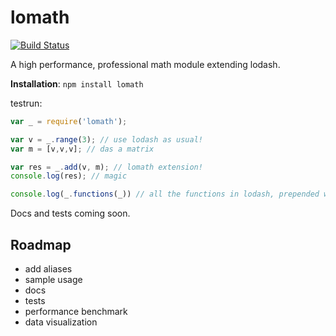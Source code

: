 # lomath
[![Build Status](https://travis-ci.org/kengz/lomath.svg?branch=master)](https://travis-ci.org/kengz/lomath)

A high performance, professional math module extending lodash.

**Installation**: `npm install lomath`

testrun:

```Javascript
var _ = require('lomath');

var v = _.range(3); // use lodash as usual!
var m = [v,v,v]; // das a matrix

var res = _.add(v, m); // lomath extension!
console.log(res); // magic

console.log(_.functions(_)) // all the functions in lodash, prepended with lomath functions
```

Docs and tests coming soon.

## Roadmap
- add aliases
- sample usage
- docs
- tests
- performance benchmark
- data visualization
